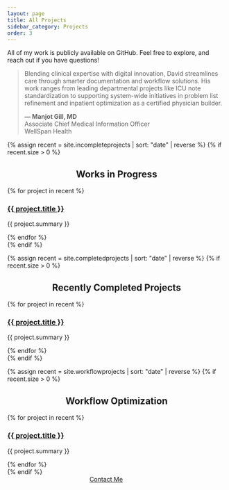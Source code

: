 ```yaml
---
layout: page
title: All Projects
sidebar_category: Projects
order: 3
---
```


All of my work is publicly available on GitHub. Feel free to explore, and reach out if you have questions!<a href="https://github.com/dmeverly" target="_blank" rel="noopener noreferrer" aria-label="GitHub">
  <i class="fab fa-github" style="font-size: 24px;"></i>
</a>

<div class="section">
  <blockquote>
    Blending clinical expertise with digital innovation, David streamlines care through smarter documentation and workflow solutions. His work ranges from leading departmental projects like ICU note standardization to supporting system-wide initiatives in problem list refinement and inpatient optimization as a certified physician builder.
    <br>
    <span style="display: block; margin-top: 1em; font-weight: bold;">
      — Manjot Gill, MD
    </span>
    <span style="display: block; font-weight: normal;">
      Associate Chief Medical Information Officer<br>
      WellSpan Health
    </span>
  </blockquote>
</div>

{% assign recent = site.incompleteprojects | sort: "date" | reverse %}
{% if recent.size > 0 %}
  <div class="section">
    <div class="section-divider"></div>
    <h2 style="text-align: center;">Works in Progress</h2>
    <div class="posts">
      {% for project in recent %}
        <div class="post">
          <h3>
            <a href="javascript:void(0)" class="open-modal"
               data-url="{{ project.url | relative_url }}"
               data-title="{{ project.title }}">
              {{ project.title }}
            </a>
          </h3>
          <p>{{ project.summary }}</p>
        </div>
      {% endfor %}
    </div>
  </div>
{% endif %}

{% assign recent = site.completedprojects | sort: "date" | reverse %}
{% if recent.size > 0 %}
  <div class="section">
    <div class="section-divider"></div>
    <h2 style="text-align: center;">Recently Completed Projects</h2>
    <div class="posts">
      {% for project in recent %}
        <div class="post">
          <h3>
            <a href="javascript:void(0)" class="open-modal"
               data-url="{{ project.url | relative_url }}"
               data-title="{{ project.title }}">
              {{ project.title }}
            </a>
          </h3>
          <p>{{ project.summary }}</p>
        </div>
      {% endfor %}
    </div>
  </div>
{% endif %}

{% assign recent = site.workflowprojects | sort: "date" | reverse %}
{% if recent.size > 0 %}
  <div class="section">
    <div class="section-divider"></div>
    <h2 style="text-align: center;">Workflow Optimization</h2>
    <div class="posts">
      {% for project in recent %}
        <div class="post">
          <h3>
            <a href="javascript:void(0)" class="open-modal"
               data-url="{{ project.url | relative_url }}"
               data-title="{{ project.title }}">
              {{ project.title }}
            </a>
          </h3>
          <p>{{ project.summary }}</p>
        </div>
      {% endfor %}
    </div>
  </div>
{% endif %}

<div class="section" style="text-align: center;">
  <span style="display: inline-flex; align-items: center; gap: 2em;">
    <a href="mailto:dmeverly@hotmail.com" class="contact-button">
      <i class="fas fa-envelope" style="margin-right: 8px;"></i> Contact Me
    </a>
    <a href="https://github.com/dmeverly" target="_blank" rel="noopener noreferrer" aria-label="GitHub">
      <i class="fab fa-github" style="font-size: 24px;"></i>
    </a>
    <a href="https://www.linkedin.com/in/david-everly-a4aa7528a" target="_blank" rel="noopener noreferrer" aria-label="LinkedIn">
      <i class="fab fa-linkedin" style="font-size: 24px;"></i>
    </a>
  </span>
</div>

<script>
document.addEventListener("DOMContentLoaded", function () {
  const modal = document.getElementById("modal-overlay");
  const modalContent = document.getElementById("modal-content");
  const modalLink = document.getElementById("modal-link");
  const modalTitle = document.getElementById("modal-title");
  const closeModal = document.getElementById("modal-close");

  document.querySelectorAll(".open-modal").forEach(link => {
    link.addEventListener("click", function (e) {
      e.preventDefault();

      modal.style.display = "flex";
      modalTitle.textContent = this.dataset.title || "";
      modalContent.innerHTML = "<p style='text-align:center;'>Loading...</p>";
      modalLink.href = this.dataset.url;

      fetch(this.dataset.url)
        .then(response => response.text())
        .then(html => {
          const parser = new DOMParser();
          const doc = parser.parseFromString(html, "text/html");
          const content = doc.querySelector(".post") || doc.querySelector("main") || doc.querySelector("article");
          modalContent.innerHTML = content ? content.innerHTML : "<p>Could not load content.</p>";
        })
        .catch(err => {
          modalContent.innerHTML = "<p>Error loading project content.</p>";
          console.error("Modal fetch error:", err);
        });
    });
  });

  closeModal.addEventListener("click", () => {
    modal.style.display = "none";
  });

  window.addEventListener("click", (e) => {
    if (e.target === modal) {
      modal.style.display = "none";
    }
  });
});
</script>
